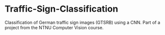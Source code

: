 # Traffic-Sign-Classification
Classification of German traffic sign images (GTSRB) using a CNN. Part of a project from the NTNU Computer Vision course.
